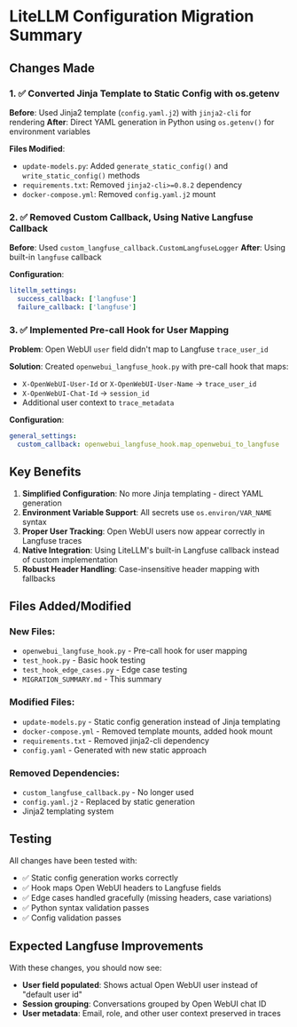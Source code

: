 # LiteLLM Configuration Migration Summary

## Changes Made

### 1. ✅ Converted Jinja Template to Static Config with os.getenv

**Before**: Used Jinja2 template (`config.yaml.j2`) with `jinja2-cli` for rendering
**After**: Direct YAML generation in Python using `os.getenv()` for environment variables

**Files Modified**:
- `update-models.py`: Added `generate_static_config()` and `write_static_config()` methods
- `requirements.txt`: Removed `jinja2-cli>=0.8.2` dependency
- `docker-compose.yml`: Removed `config.yaml.j2` mount

### 2. ✅ Removed Custom Callback, Using Native Langfuse Callback

**Before**: Used `custom_langfuse_callback.CustomLangfuseLogger`
**After**: Using built-in `langfuse` callback

**Configuration**:
```yaml
litellm_settings:
  success_callback: ['langfuse']
  failure_callback: ['langfuse']
```

### 3. ✅ Implemented Pre-call Hook for User Mapping

**Problem**: Open WebUI `user` field didn't map to Langfuse `trace_user_id`

**Solution**: Created `openwebui_langfuse_hook.py` with pre-call hook that maps:
- `X-OpenWebUI-User-Id` or `X-OpenWebUI-User-Name` → `trace_user_id`  
- `X-OpenWebUI-Chat-Id` → `session_id`
- Additional user context to `trace_metadata`

**Configuration**:
```yaml
general_settings:
  custom_callback: openwebui_langfuse_hook.map_openwebui_to_langfuse
```

## Key Benefits

1. **Simplified Configuration**: No more Jinja templating - direct YAML generation
2. **Environment Variable Support**: All secrets use `os.environ/VAR_NAME` syntax
3. **Proper User Tracking**: Open WebUI users now appear correctly in Langfuse traces
4. **Native Integration**: Using LiteLLM's built-in Langfuse callback instead of custom implementation
5. **Robust Header Handling**: Case-insensitive header mapping with fallbacks

## Files Added/Modified

### New Files:
- `openwebui_langfuse_hook.py` - Pre-call hook for user mapping
- `test_hook.py` - Basic hook testing
- `test_hook_edge_cases.py` - Edge case testing
- `MIGRATION_SUMMARY.md` - This summary

### Modified Files:
- `update-models.py` - Static config generation instead of Jinja templating
- `docker-compose.yml` - Removed template mounts, added hook mount
- `requirements.txt` - Removed jinja2-cli dependency
- `config.yaml` - Generated with new static approach

### Removed Dependencies:
- `custom_langfuse_callback.py` - No longer used
- `config.yaml.j2` - Replaced by static generation
- Jinja2 templating system

## Testing

All changes have been tested with:
- ✅ Static config generation works correctly
- ✅ Hook maps Open WebUI headers to Langfuse fields
- ✅ Edge cases handled gracefully (missing headers, case variations)
- ✅ Python syntax validation passes
- ✅ Config validation passes

## Expected Langfuse Improvements

With these changes, you should now see:
- **User field populated**: Shows actual Open WebUI user instead of "default user id"  
- **Session grouping**: Conversations grouped by Open WebUI chat ID
- **User metadata**: Email, role, and other user context preserved in traces